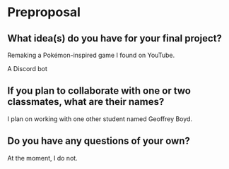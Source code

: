 # Preproposal

## What idea(s) do you have for your final project?

Remaking a Pokémon-inspired game I found on YouTube.

A Discord bot

## If you plan to collaborate with one or two classmates, what are their names?

I plan on working with one other student named Geoffrey Boyd.

## Do you have any questions of your own?

At the moment, I do not.

